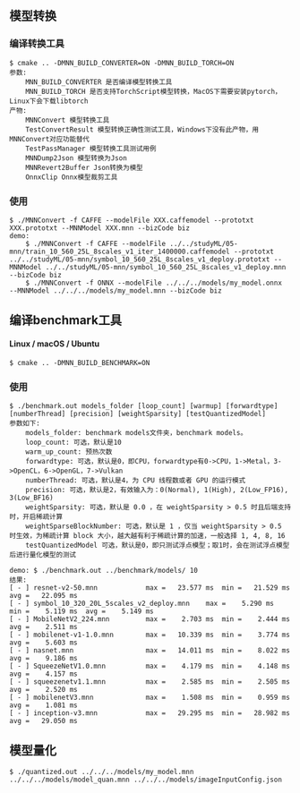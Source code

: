 
## 模型转换
### 编译转换工具
    $ cmake .. -DMNN_BUILD_CONVERTER=ON -DMNN_BUILD_TORCH=ON
    参数:
        MNN_BUILD_CONVERTER 是否编译模型转换工具
        MNN_BUILD_TORCH 是否支持TorchScript模型转换，MacOS下需要安装pytorch，Linux下会下载libtorch
    产物:
        MNNConvert 模型转换工具
        TestConvertResult 模型转换正确性测试工具，Windows下没有此产物，用MNNConvert对应功能替代
        TestPassManager 模型转换工具测试用例
        MNNDump2Json 模型转换为Json
        MNNRevert2Buffer Json转换为模型
        OnnxClip Onnx模型裁剪工具
### 使用
    $ ./MNNConvert -f CAFFE --modelFile XXX.caffemodel --prototxt XXX.prototxt --MNNModel XXX.mnn --bizCode biz
    demo: 
        $ ./MNNConvert -f CAFFE --modelFile ../../studyML/05-mnn/train_10_560_25L_8scales_v1_iter_1400000.caffemodel --prototxt ../../studyML/05-mnn/symbol_10_560_25L_8scales_v1_deploy.prototxt --MNNModel ../../studyML/05-mnn/symbol_10_560_25L_8scales_v1_deploy.mnn --bizCode biz
        $ ./MNNConvert -f ONNX --modelFile ../../../models/my_model.onnx  --MNNModel ../../../models/my_model.mnn --bizCode biz
## 编译benchmark工具
#### Linux / macOS / Ubuntu
    $ cmake .. -DMNN_BUILD_BENCHMARK=ON
### 使用
    $ ./benchmark.out models_folder [loop_count] [warmup] [forwardtype] [numberThread] [precision] [weightSparsity] [testQuantizedModel]
    参数如下:
        models_folder: benchmark models文件夹，benchmark models。
        loop_count: 可选，默认是10
        warm_up_count: 预热次数
        forwardtype: 可选，默认是0，即CPU，forwardtype有0->CPU，1->Metal，3->OpenCL，6->OpenGL，7->Vulkan
        numberThread: 可选，默认是4，为 CPU 线程数或者 GPU 的运行模式
        precision: 可选，默认是2，有效输入为：0(Normal), 1(High), 2(Low_FP16), 3(Low_BF16)
        weightSparsity: 可选，默认是 0.0 ，在 weightSparsity > 0.5 时且后端支持时，开启稀疏计算
        weightSparseBlockNumber: 可选，默认是 1 ，仅当 weightSparsity > 0.5 时生效，为稀疏计算 block 大小，越大越有利于稀疏计算的加速，一般选择 1, 4, 8, 16
        testQuantizedModel 可选，默认是0，即只测试浮点模型；取1时，会在测试浮点模型后进行量化模型的测试

    demo: $ ./benchmark.out ../benchmark/models/ 10
    结果: 
    [ - ] resnet-v2-50.mnn            max =   23.577 ms  min =   21.529 ms  avg =   22.095 ms
    [ - ] symbol_10_320_20L_5scales_v2_deploy.mnn    max =    5.290 ms  min =    5.119 ms  avg =    5.149 ms
    [ - ] MobileNetV2_224.mnn         max =    2.703 ms  min =    2.444 ms  avg =    2.511 ms
    [ - ] mobilenet-v1-1.0.mnn        max =   10.339 ms  min =    3.774 ms  avg =    5.603 ms
    [ - ] nasnet.mnn                  max =   14.011 ms  min =    8.022 ms  avg =    9.186 ms
    [ - ] SqueezeNetV1.0.mnn          max =    4.179 ms  min =    4.148 ms  avg =    4.157 ms
    [ - ] squeezenetv1.1.mnn          max =    2.585 ms  min =    2.505 ms  avg =    2.520 ms
    [ - ] mobilenetV3.mnn             max =    1.508 ms  min =    0.959 ms  avg =    1.081 ms
    [ - ] inception-v3.mnn            max =   29.295 ms  min =   28.982 ms  avg =   29.050 ms

## 模型量化
    $ ./quantized.out ../../../models/my_model.mnn  ../../../models/model_quan.mnn ../../../models/imageInputConfig.json
